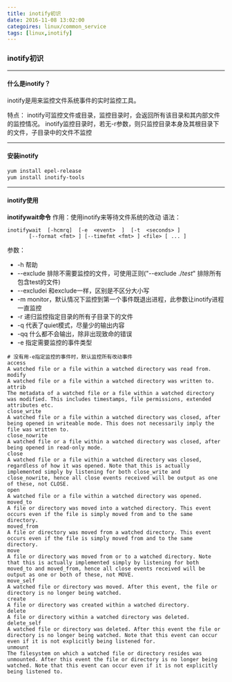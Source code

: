 ```yaml
---
title: inotify初识
date: 2016-11-08 13:02:00
categoires: linux/common_service
tags: [linux,inotify]
---
```

### inotify初识

----

#### 什么是inotify？
inotify是用来监控文件系统事件的实时监控工具。

特点：
inotify可监控文件或目录，监控目录时，会返回所有该目录和其内部文件的监控情况。
inotify监控目录时，若无-r参数，则只监控目录本身及其根目录下的文件，子目录中的文件不监控

----

#### 安装inotify
``` bash
yum install epel-release
yum install inotify-tools
```

----

#### inotify使用
**inotifywait命令**
作用：使用inotify来等待文件系统的改动
语法：
```
inotifywait  [-hcmrq]  [-e  <event>  ]  [-t  <seconds> ]
       [--format <fmt> ] [--timefmt <fmt> ] <file> [ ... ]
```

参数：
- -h 帮助
- --exclude 排除不需要监控的文件，可使用正则("--exclude ./*test*" 排除所有包含test的文件)
- --excludei 和exclude一样，区别是不区分大小写
- -m monitor，默认情况下监控到第一个事件既退出进程，此参数让inotify进程一直监控
- -r 递归监控指定目录的所有子目录下的文件
- -q 代表了quiet模式，尽量少的输出内容
- -qq 什么都不会输出，除非出现致命的错误
- -e 指定需要监控的事件类型
```
# 没有用-e指定监控的事件时，默认监控所有改动事件
access
A watched file or a file within a watched directory was read from.
modify
A watched file or a file within a watched directory was written to.
attrib
The metadata of a watched file or a file within a watched directory was modified. This includes timestamps, file permissions, extended attributes etc.
close_write
A watched file or a file within a watched directory was closed, after being opened in writeable mode. This does not necessarily imply the file was written to.
close_nowrite
A watched file or a file within a watched directory was closed, after being opened in read-only mode.
close
A watched file or a file within a watched directory was closed, regardless of how it was opened. Note that this is actually implemented simply by listening for both close_write and close_nowrite, hence all close events received will be output as one of these, not CLOSE.
open
A watched file or a file within a watched directory was opened.
moved_to
A file or directory was moved into a watched directory. This event occurs even if the file is simply moved from and to the same directory.
moved_from
A file or directory was moved from a watched directory. This event occurs even if the file is simply moved from and to the same directory.
move
A file or directory was moved from or to a watched directory. Note that this is actually implemented simply by listening for both moved_to and moved_from, hence all close events received will be output as one or both of these, not MOVE.
move_self
A watched file or directory was moved. After this event, the file or directory is no longer being watched.
create
A file or directory was created within a watched directory.
delete
A file or directory within a watched directory was deleted.
delete_self
A watched file or directory was deleted. After this event the file or directory is no longer being watched. Note that this event can occur even if it is not explicitly being listened for.
unmount
The filesystem on which a watched file or directory resides was unmounted. After this event the file or directory is no longer being watched. Note that this event can occur even if it is not explicitly being listened to.
```
